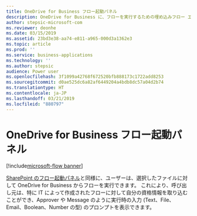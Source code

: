 ```yaml
---
title: OneDrive for Business フロー起動パネル
description: OneDrive for Business に、フローを実行するための埋め込みフロー エクスペリエンスが備わります
author: stepsic-microsoft-com
ms.reviewer: deonhe
ms.date: 03/15/2019
ms.assetid: 23bd3e38-aa74-e811-a965-000d3a1362e3
ms.topic: article
ms.prod: ''
ms.service: business-applications
ms.technology: ''
ms.author: stepsic
audience: Power user
ms.openlocfilehash: 3f1099a42768f672520bfb888173c1722add8253
ms.sourcegitcommit: d0ae525dc6a82af6449204a4bdb8dc57a04d2b74
ms.translationtype: HT
ms.contentlocale: ja-JP
ms.lasthandoff: 03/21/2019
ms.locfileid: "880797"
---
```

# <a name="onedrive-for-business-flow-launch-panel"></a>OneDrive for Business フロー起動パネル


[!include[microsoft-flow banner](../includes/microsoft-flow.md)]

[SharePoint のフロー起動パネル](https://flow.microsoft.com/en-us/blog/introducing-flow-launch-panel-in-sharepoint-lists-and-libraries/)と同様に、ユーザーは、選択したファイルに対して OneDrive for Business からフローを実行できます。 これにより、呼び出し元は、特に IT によって作成されたフローに対して自分の資格情報を取り込むことができ、Approver や Message のように実行時の入力 (Text、File、Email、Boolean、Number の型) のプロンプトを表示できます。
